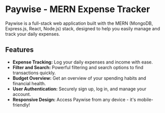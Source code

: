 # Paywise - MERN Expense Tracker

Paywise is a full-stack web application built with the MERN (MongoDB, Express.js, React, Node.js) stack, designed to help you easily manage and track your daily expenses.

## Features

- **Expense Tracking:** Log your daily expenses and income with ease.
- **Filter and Search:** Powerful filtering and search options to find transactions quickly.
- **Budget Overview:** Get an overview of your spending habits and financial health.
- **User Authentication:** Securely sign up, log in, and manage your account.
- **Responsive Design:** Access Paywise from any device - it's mobile-friendly!
